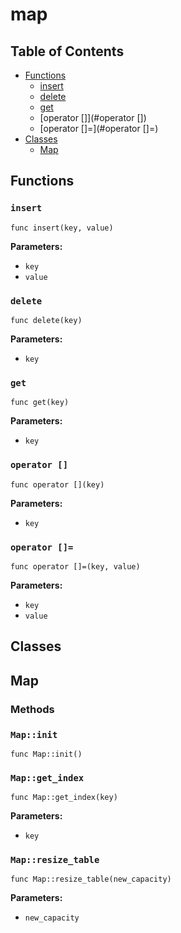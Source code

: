# map

## Table of Contents

- [Functions](#functions)
  - [insert](#insert)
  - [delete](#delete)
  - [get](#get)
  - [operator []](#operator [])
  - [operator []=](#operator []=)
- [Classes](#classes)
  - [Map](#Map)

## Functions

### `insert`

```xylia
func insert(key, value)
```

**Parameters:**

- `key`
- `value`

### `delete`

```xylia
func delete(key)
```

**Parameters:**

- `key`

### `get`

```xylia
func get(key)
```

**Parameters:**

- `key`

### `operator []`

```xylia
func operator [](key)
```

**Parameters:**

- `key`

### `operator []=`

```xylia
func operator []=(key, value)
```

**Parameters:**

- `key`
- `value`

## Classes

## Map

### Methods

### `Map::init`

```xylia
func Map::init()
```

### `Map::get_index`

```xylia
func Map::get_index(key)
```

**Parameters:**

- `key`

### `Map::resize_table`

```xylia
func Map::resize_table(new_capacity)
```

**Parameters:**

- `new_capacity`

